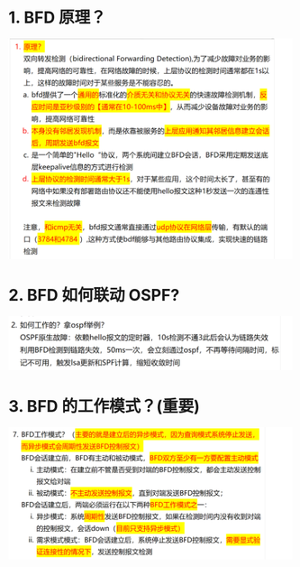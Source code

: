 # 1. BFD 原理？

![alt text](images/面试题---BFD原理/image.png)

# 2. BFD 如何联动 OSPF?

![alt text](images/面试题---BFD原理/image-1.png)

# 3. BFD 的工作模式？(重要)

![alt text](images/面试题---BFD基础/image.png)
